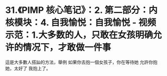 # 31.《PIMP 核心笔记》：2. 第二部分：内核模块：4. 自我愉悦：自我愉悦 - 视频示范：1.大多数的人，只敢在女孩明确允许的情况下，才敢做一件事

這是大多數人搭訕的方法，舉例 如果你去抱一個女孩子，你在等待她 允許你抱她，太好了 我抱上了。
